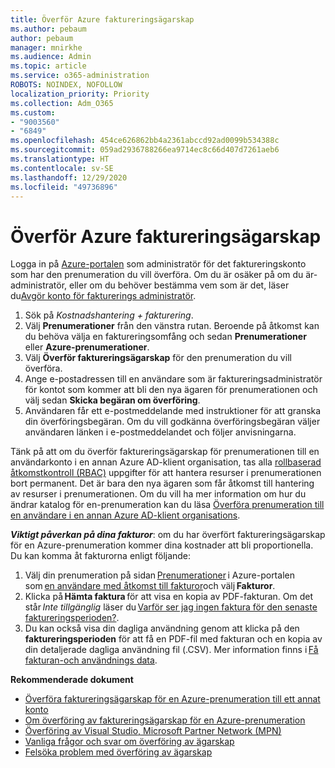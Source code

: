 ```yaml
---
title: Överför Azure faktureringsägarskap
ms.author: pebaum
author: pebaum
manager: mnirkhe
ms.audience: Admin
ms.topic: article
ms.service: o365-administration
ROBOTS: NOINDEX, NOFOLLOW
localization_priority: Priority
ms.collection: Adm_O365
ms.custom:
- "9003560"
- "6849"
ms.openlocfilehash: 454ce626862bb4a2361abccd92ad0099b534388c
ms.sourcegitcommit: 059ad2936788266ea9714ec8c66d407d7261aeb6
ms.translationtype: HT
ms.contentlocale: sv-SE
ms.lasthandoff: 12/29/2020
ms.locfileid: "49736896"
---
```

# <a name="transfer-azure-billing-ownership"></a>Överför Azure faktureringsägarskap

Logga in på [Azure-portalen](https://portal.azure.com/) som administratör för det faktureringskonto som har den prenumeration du vill överföra. Om du är osäker på om du är-administratör, eller om du behöver bestämma vem som är det, läser du[Avgör konto för fakturerings administratör](https://docs.microsoft.com/azure/cost-management-billing/understand/subscription-transfer#whoisaa).

1. Sök på _Kostnadshantering + fakturering_.
1. Välj **Prenumerationer** från den vänstra rutan. Beroende på åtkomst kan du behöva välja en faktureringsomfång och sedan **Prenumerationer** eller **Azure-prenumerationer**.
1. Välj **Överför faktureringsägarskap** för den prenumeration du vill överföra.
1. Ange e-postadressen till en användare som är faktureringsadministratör för kontot som kommer att bli den nya ägaren för prenumerationen och välj sedan **Skicka begäran om överföring**.
1. Användaren får ett e-postmeddelande med instruktioner för att granska din överföringsbegäran. Om du vill godkänna överföringsbegäran väljer användaren länken i e-postmeddelandet och följer anvisningarna.

Tänk på att om du överför faktureringsägarskap för prenumerationen till en användarkonto i en annan Azure AD-klient organisation, tas alla [rollbaserad åtkomstkontroll (RBAC)](https://docs.microsoft.com/azure/role-based-access-control/overview?WT.mc_id=Portal-Microsoft_Azure_Support) uppgifter för att hantera resurser i prenumerationen bort permanent. Det är bara den nya ägaren som får åtkomst till hantering av resurser i prenumerationen. Om du vill ha mer information om hur du ändrar katalog för en-prenumeration kan du läsa [Överföra prenumeration till en användare i en annan Azure AD-klient organisations](https://docs.microsoft.com/azure/active-directory/managed-identities-azure-resources/known-issues?WT.mc_id=Portal-Microsoft_Azure_Support).

_**Viktigt påverkan på dina fakturor**_: om du har överfört faktureringsägarskap för en Azure-prenumeration kommer dina kostnader att bli proportionella. Du kan komma åt fakturorna enligt följande:  

1. Välj din prenumeration på sidan [Prenumerationer](https://portal.azure.com/#blade/Microsoft_Azure_Billing/SubscriptionsBlade) i Azure-portalen som [en användare med åtkomst till fakturor](https://docs.microsoft.com/azure/cost-management-billing/manage/manage-billing-access?WT.mc_id=Portal-Microsoft_Azure_Support)och välj **Fakturor**.
1. Klicka på **Hämta faktura** för att visa en kopia av PDF-fakturan. Om det står _Inte tillgänglig_ läser du [Varför ser jag ingen faktura för den senaste faktureringsperioden?](https://docs.microsoft.com/azure/cost-management-billing/manage/download-azure-invoice-daily-usage-date?WT.mc_id=Portal-Microsoft_Azure_Support#noinvoice).
1. Du kan också visa din dagliga användning genom att klicka på den **faktureringsperioden** för att få en PDF-fil med fakturan och en kopia av din detaljerade dagliga användning fil (.CSV). Mer information finns i [Få fakturan-och användnings data](https://docs.microsoft.com/azure/cost-management-billing/manage/download-azure-invoice-daily-usage-date?WT.mc_id=Portal-Microsoft_Azure_Support).

**Rekommenderade dokument**

- [Överföra faktureringsägarskap för en Azure-prenumeration till ett annat konto](https://docs.microsoft.com/azure/cost-management-billing/manage/billing-subscription-transfer)
- [Om överföring av faktureringsägarskap för en Azure-prenumeration](https://docs.microsoft.com//azure/cost-management-billing/understand/subscription-transfer)
- [Överföring av Visual Studio, Microsoft Partner Network (MPN)](https://docs.microsoft.com/azure/billing/billing-subscription-transfer?WT.mc_id=Portal-Microsoft_Azure_Support#transferring-visual-studio-microsoft-partner-network-mpn-and-pay-as-you-go-devtest-subscriptions)
- [Vanliga frågor och svar om överföring av ägarskap](https://docs.microsoft.com/azure/billing/billing-subscription-transfer?WT.mc_id=Portal-Microsoft_Azure_Support#frequently-asked-questions-faq-for-senders)
- [Felsöka problem med överföring av ägarskap](https://docs.microsoft.com/azure/billing/billing-subscription-transfer?WT.mc_id=Portal-Microsoft_Azure_Support#troubleshooting)
